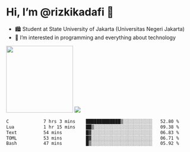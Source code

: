 # Hi, I’m @rizkikadafi 👋
- 🏙 Student at State University of Jakarta (Universitas Negeri Jakarta)
- 👀 I’m interested in programming and everything about technology
<img height="180em" src="https://github-readme-stats.vercel.app/api?username=rizkikadafi&show_icons=true&hide_border=true&&count_private=true&include_all_commits=true" />
<img src="https://github-readme-stats.vercel.app/api/top-langs/?username=rizkikadafi&show_icons=true&hide_border=true&&count_private=true&include_all_commits=true" />

<!--START_SECTION:waka-->

```txt
C             7 hrs 3 mins    █████████████▒░░░░░░░░░░░   52.80 %
Lua           1 hr 15 mins    ██▒░░░░░░░░░░░░░░░░░░░░░░   09.38 %
Text          54 mins         █▓░░░░░░░░░░░░░░░░░░░░░░░   06.83 %
TOML          53 mins         █▓░░░░░░░░░░░░░░░░░░░░░░░   06.71 %
Bash          47 mins         █▒░░░░░░░░░░░░░░░░░░░░░░░   05.92 %
```

<!--END_SECTION:waka-->

<!---
rizkikadafi/rizkikadafi is a ✨ special ✨ repository because its `README.md` (this file) appears on your GitHub profile.
You can click the Preview link to take a look at your changes.
--->
